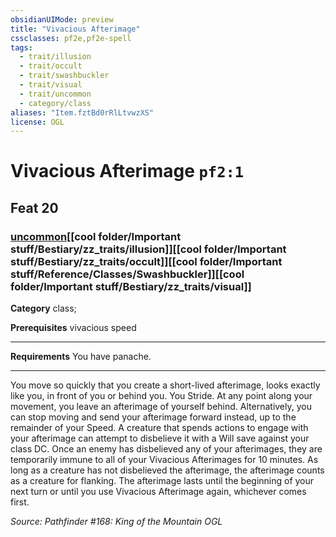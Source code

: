 ```yaml
---
obsidianUIMode: preview
title: "Vivacious Afterimage"
cssclasses: pf2e,pf2e-spell
tags:
  - trait/illusion
  - trait/occult
  - trait/swashbuckler
  - trait/visual
  - trait/uncommon
  - category/class
aliases: "Item.fztBd0rRlLtvwzXS"
license: OGL
---
```

# Vivacious Afterimage `pf2:1`
## Feat 20
### [uncommon](cool%20folder/Important%20stuff/Bestiary/zz_traits/uncommon.md "Uncommon Rarity Trait")[[cool folder/Important stuff/Bestiary/zz_traits/illusion]][[cool folder/Important stuff/Bestiary/zz_traits/occult]][[cool folder/Important stuff/Reference/Classes/Swashbuckler]][[cool folder/Important stuff/Bestiary/zz_traits/visual]]

**Category** class; 



**Prerequisites** vivacious speed
* * *
**Requirements** You have panache.

* * *

You move so quickly that you create a short-lived afterimage, looks exactly like you, in front of you or behind you. You Stride. At any point along your movement, you leave an afterimage of yourself behind. Alternatively, you can stop moving and send your afterimage forward instead, up to the remainder of your Speed. A creature that spends actions to engage with your afterimage can attempt to disbelieve it with a Will save against your class DC. Once an enemy has disbelieved any of your afterimages, they are temporarily immune to all of your Vivacious Afterimages for 10 minutes. As long as a creature has not disbelieved the afterimage, the afterimage counts as a creature for flanking. The afterimage lasts until the beginning of your next turn or until you use Vivacious Afterimage again, whichever comes first.

*Source: Pathfinder #168: King of the Mountain*
*OGL*